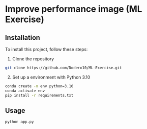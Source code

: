 # Improve performance image (ML Exercise)
## Installation
To install this project, follow these steps:
1. Clone the repository
```bash
git clone https://github.com/Dodero10/ML-Exercise.git
```

2. Set up a environment with Python 3.10
```bash
conda create -n env python=3.10
conda activate env
pip install -r requirements.txt
```

## Usage
```bash
python app.py
```



